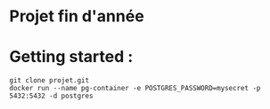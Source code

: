 # Projet fin d'année


# Getting started : 

```
git clone projet.git
docker run --name pg-container -e POSTGRES_PASSWORD=mysecret -p 5432:5432 -d postgres

```